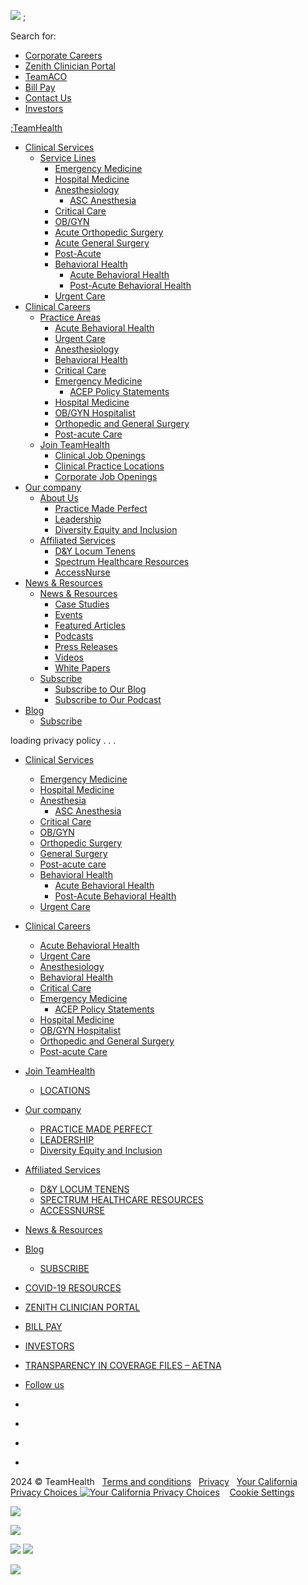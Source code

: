 ![](https://www.facebook.com/tr?id=340868518931747&ev=PageView&noscript=1)                   ;

Search for: 

* [Corporate Careers](https://www.teamhealthcareers.com/pages?page=adminstrativejobs)
* [Zenith Clinician Portal](https://sites.tmhlabs.net/zenith-landing/getzenith.html)
* [TeamACO](https://teamhealth.com/aco)
* [Bill Pay](https://www.thbillpay.com/)
* [Contact Us](https://www.teamhealth.com/contact-us/)
* [Investors](https://www.teamhealth.com/our-company/investor-relations/)

[;TeamHealth](https://www.teamhealth.com/)

* [Clinical Services](https://www.teamhealth.com/what-we-do/hospital-based-and-post-acute-clinical-practice-management/)
    * [Service Lines](#)
        * [Emergency Medicine](https://www.teamhealth.com/what-we-do/hospital-based-and-post-acute-clinical-practice-management/emergency-medicine/)
        * [Hospital Medicine](https://www.teamhealth.com/what-we-do/hospital-based-and-post-acute-clinical-practice-management/hospital-medicine)
        * [Anesthesiology](https://www.teamhealth.com/what-we-do/hospital-based-and-post-acute-clinical-practice-management/anesthesiology/)
            * [ASC Anesthesia](https://www.teamhealth.com/what-we-do/hospital-based-and-post-acute-clinical-practice-management/anesthesiology/ambulatory-surgery-center-anesthesia-services/)
        * [Critical Care](https://www.teamhealth.com/what-we-do/hospital-based-and-post-acute-clinical-practice-management/critical-care/)
        * [OB/GYN](https://www.teamhealth.com/what-we-do/hospital-based-and-post-acute-clinical-practice-management/ob-gyn)
        * [Acute Orthopedic Surgery](https://www.teamhealth.com/what-we-do/hospital-based-and-post-acute-clinical-practice-management/acute-orthopedic-surgery/)
        * [Acute General Surgery](https://www.teamhealth.com/what-we-do/hospital-based-and-post-acute-clinical-practice-management/acute-care-general-surgery/)
        * [Post-Acute](https://www.teamhealth.com/what-we-do/hospital-based-and-post-acute-clinical-practice-management/post-acute-care)
        * [Behavioral Health](https://www.teamhealth.com/what-we-do/hospital-based-and-post-acute-clinical-practice-management/acute-behavioral-health/)
            * [Acute Behavioral Health](https://www.teamhealth.com/what-we-do/hospital-based-and-post-acute-clinical-practice-management/acute-behavioral-health)
            * [Post-Acute Behavioral Health](https://www.teamhealth.com/what-we-do/hospital-based-and-post-acute-clinical-practice-management/behavioral-health)
        * [Urgent Care](https://www.teamhealth.com/what-we-do/hospital-based-and-post-acute-clinical-practice-management/urgent-care)
* [Clinical Careers](https://www.teamhealth.com/what-we-do/)
    * [Practice Areas](https://www.teamhealth.com/what-we-do/)
        * [Acute Behavioral Health](https://www.teamhealth.com/what-we-do/acute-behavioral-health-practice-management/?r=1)
        * [Urgent Care](https://www.teamhealth.com/what-we-do/urgent-care/)
        * [Anesthesiology](https://www.teamhealth.com/what-we-do/anesthesiology/)
        * [Behavioral Health](https://www.teamhealth.com/what-we-do/behavioral-health/)
        * [Critical Care](https://www.teamhealth.com/what-we-do/critical-care/)
        * [Emergency Medicine](https://www.teamhealth.com/what-we-do/emergency-medicine/)
            * [ACEP Policy Statements](https://www.teamhealth.com/acep-policy-statements/)
        * [Hospital Medicine](https://www.teamhealth.com/what-we-do/hospital-medicine/)
        * [OB/GYN Hospitalist](https://www.teamhealth.com/what-we-do/ob-gyn-hospitalist/)
        * [Orthopedic and General Surgery](https://www.teamhealth.com/what-we-do/orthopedic-and-general-surgery/)
        * [Post-acute Care](https://www.teamhealth.com/what-we-do/post-acute-care/)
    * [Join TeamHealth](https://www.teamhealth.com/join-teamhealth/)
        * [Clinical Job Openings](https://www.teamhealth.com/join-teamhealth/)
        * [Clinical Practice Locations](https://www.teamhealth.com/locations/)
        * [Corporate Job Openings](https://www.teamhealthcareers.com/pages?page=adminstrativejobs)
* [Our company](https://www.teamhealth.com/our-company/)
    * [About Us](https://teamhealth.com/our-company/)
        * [Practice Made Perfect](https://teamhealth.com/our-company/#pmp)
        * [Leadership](http://teamhealth.com/our-company/human-resources/leadership/)
        * [Diversity Equity and Inclusion](https://www.teamhealth.com/diversity-equity-and-inclusion/)
    * [Affiliated Services](https://teamhealth.com/our-company/#services)
        * [D&Y Locum Tenens](https://www.dystaffing.com/)
        * [Spectrum Healthcare Resources](https://www.spectrumhealth.com/)
        * [AccessNurse](https://www.accessnurse.com/)
* [News & Resources](https://www.teamhealth.com/news-and-resources/)
    * [News & Resources](https://www.teamhealth.com/news-and-resources/)
        * [Case Studies](https://www.teamhealth.com/news-and-resources/?type=case-study)
        * [Events](https://www.teamhealth.com/news-and-resources/?type=event)
        * [Featured Articles](https://www.teamhealth.com/news-and-resources/?type=featured-article)
        * [Podcasts](https://www.teamhealth.com/news-and-resources/?type=podcasts)
        * [Press Releases](https://www.teamhealth.com/news-and-resources/?type=press-release)
        * [Videos](https://www.teamhealth.com/news-and-resources/?type=videos)
        * [White Papers](https://www.teamhealth.com/news-and-resources/?type=white-paper)
    * [Subscribe](https://www.teamhealth.com/blog/subscribe/)
        * [Subscribe to Our Blog](https://www.teamhealth.com/blog/subscribe/)
        * [Subscribe to Our Podcast](https://www.beyondclinicalmedicine.org/)
* [Blog](https://www.teamhealth.com/blog/)
    * [Subscribe](https://www.teamhealth.com/blog/subscribe/)

  

loading privacy policy . . .

* [Clinical Services](https://www.teamhealth.com/what-we-do/hospital-based-and-post-acute-clinical-practice-management/)
    * [Emergency Medicine](https://www.teamhealth.com/what-we-do/hospital-based-and-post-acute-clinical-practice-management/emergency-medicine/)
    * [Hospital Medicine](https://www.teamhealth.com/what-we-do/hospital-based-and-post-acute-clinical-practice-management/hospital-medicine)
    * [Anesthesia](https://www.teamhealth.com/what-we-do/hospital-based-and-post-acute-clinical-practice-management/anesthesiology/)
        * [ASC Anesthesia](https://www.teamhealth.com/what-we-do/hospital-based-and-post-acute-clinical-practice-management/anesthesiology/ambulatory-surgery-center-anesthesia-services/)
    * [Critical Care](https://www.teamhealth.com/what-we-do/hospital-based-and-post-acute-clinical-practice-management/critical-care/)
    * [OB/GYN](https://www.teamhealth.com/what-we-do/hospital-based-and-post-acute-clinical-practice-management/ob-gyn/)
    * [Orthopedic Surgery](https://www.teamhealth.com/what-we-do/hospital-based-and-post-acute-clinical-practice-management/acute-orthopedic-surgery/)
    * [General Surgery](https://www.teamhealth.com/what-we-do/hospital-based-and-post-acute-clinical-practice-management/acute-care-general-surgery/)
    * [Post-acute care](https://www.teamhealth.com/what-we-do/hospital-based-and-post-acute-clinical-practice-management/post-acute-care/)
    * [Behavioral Health](#)
        * [Acute Behavioral Health](https://www.teamhealth.com/what-we-do/hospital-based-and-post-acute-clinical-practice-management/acute-behavioral-health/)
        * [Post-Acute Behavioral Health](https://www.teamhealth.com/what-we-do/hospital-based-and-post-acute-clinical-practice-management/behavioral-health/)
    * [Urgent Care](https://www.teamhealth.com/what-we-do/hospital-based-and-post-acute-clinical-practice-management/urgent-care/)
* [Clinical Careers](https://www.teamhealth.com/what-we-do/)
    * [Acute Behavioral Health](https://www.teamhealth.com/what-we-do/acute-behavioral-health-practice-management/?r=1)
    * [Urgent Care](https://www.teamhealth.com/what-we-do/urgent-care/)
    * [Anesthesiology](https://www.teamhealth.com/what-we-do/anesthesiology/)
    * [Behavioral Health](https://www.teamhealth.com/what-we-do/behavioral-health/)
    * [Critical Care](https://www.teamhealth.com/what-we-do/critical-care/)
    * [Emergency Medicine](https://www.teamhealth.com/what-we-do/emergency-medicine/)
        * [ACEP Policy Statements](https://www.teamhealth.com/acep-policy-statements/)
    * [Hospital Medicine](https://www.teamhealth.com/what-we-do/hospital-medicine/)
    * [OB/GYN Hospitalist](https://www.teamhealth.com/what-we-do/ob-gyn-hospitalist/)
    * [Orthopedic and General Surgery](https://www.teamhealth.com/what-we-do/orthopedic-and-general-surgery/)
    * [Post-acute Care](https://www.teamhealth.com/what-we-do/post-acute-care/)

* [Join TeamHealth](https://www.teamhealth.com/join-teamhealth/)
    * [LOCATIONS](https://www.teamhealth.com/locations/)
* [Our company](https://www.teamhealth.com/our-company/)
    * [PRACTICE MADE PERFECT](https://teamhealth.com/our-company/#pmp)
    * [LEADERSHIP](http://teamhealth.com/our-company/human-resources/leadership/)
    * [Diversity Equity and Inclusion](https://www.teamhealth.com/diversity-equity-and-inclusion/)
* [Affiliated Services](https://teamhealth.com/our-company/#services)
    * [D&Y LOCUM TENENS](https://www.dystaffing.com/)
    * [SPECTRUM HEALTHCARE RESOURCES](https://www.spectrumhealth.com/)
    * [ACCESSNURSE](https://www.accessnurse.com/)
* [News & Resources](https://www.teamhealth.com/news-and-resources/)
* [Blog](https://www.teamhealth.com/blog/)
    * [SUBSCRIBE](https://www.teamhealth.com/blog/subscribe/)
* [COVID-19 RESOURCES](https://www.teamhealth.com/covid-19/)
* [ZENITH CLINICIAN PORTAL](https://sites.tmhlabs.net/zenith-landing/getzenith.html)
* [BILL PAY](https://www.thbillpay.com/)
* [INVESTORS](https://www.teamhealth.com/our-company/investor-relations/)
* [TRANSPARENCY IN COVERAGE FILES – AETNA](https://secure-web.cisco.com/1tfMC6E80uHKUe58CiOTCurUjndgszLmU661wTgqKXy7yMO4of2zZOy7HIlc70DmbPZyzRzwBQEwADnPF1V4IdSn4SJ2DwC_w4ve21jQCoN4g5tYj7xy2kd_P_bfoHW-tljdBSIRAhr3PcOBAGPzwEbaSJke_wzdfnItChRZvhqfxGNmF6KdQ6xdHoq_QsPUOoZLQfpljK2YwKJh23846zRGTn3GrsjSnfnYc6w9_sNeshILSY70QIUWAl9tkqr8Xk2xaKYTidMkx0VhUYzO3ko3OIEMz5b-glTz8aHh9rL5wCMmsgJmgEspFaxC5ZabN/https%3A%2F%2Fhealth1.aetna.com%2Fapp%2Fpublic%2F%23%2Fone%2FinsurerCode%3DAETNACVS_I%26brandCode%3DALICSI%2Fmachine-readable-transparency-in-coverage%3FsearchTerm%3D103225609%26lock%3Dtrue)

* [Follow us](https://www.teamhealth.com/our-company/human-resources/privacy-policy/our-company)
* [](https://www.linkedin.com/company/19087/ "LinkedIn")
* [](https://www.facebook.com/teamhealth/ "Facebook")
* [](https://www.glassdoor.com/Overview/Working-at-TeamHealth-EI_IE11221.11,21.htm "GlassDoor")
* [](https://www.instagram.com/teamhealth/ "Instagram")

2024 © TeamHealth   [Terms and conditions](https://www.teamhealth.com/our-company/human-resources/terms-and-conditions/)   [Privacy](https://teamhealth.com/privacy-policy/)   [Your California Privacy Choices ![Your California Privacy Choices](https://www.teamhealth.com/wp-content/themes/teamhealth2018/assets/privacy/privacy-icon.jpg)](https://teamhealth.com/your-california-privacy-choices/)    [Cookie Settings](#)

![](https://dc.ads.linkedin.com/collect/?pid=108017&fmt=gif)

![](//googleads.g.doubleclick.net/pagead/viewthroughconversion/877490714/?value=0&guid=ON&script=0)

![](https://analytics.twitter.com/i/adsct?txn_id=nz2j0&p_id=Twitter&tw_sale_amount=0&tw_order_quantity=0) ![](//t.co/i/adsct?txn_id=nz2j0&p_id=Twitter&tw_sale_amount=0&tw_order_quantity=0)

![](https://www.facebook.com/tr?id=298721297703491&ev=PageView&noscript=1)